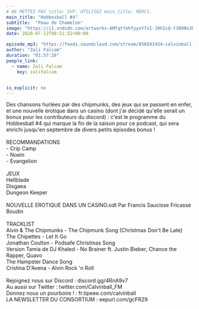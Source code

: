 ```yaml
---
# NE METTEZ PAS title: SVP. UTILISEZ main_title: MERCI.
main_title: "Hobbesball #4"
subtitle:  "Peau de Chamelon"
image: "https://i1.sndcdn.com/artworks-AMfqtfehfyynYfxI-J9hIcQ-t3000x3000.jpg"
date: 2020-07-12T08:51:52+00:00

episode_mp3: "https://feeds.soundcloud.com/stream/856541434-calvinball-radio-hobbesball-4-peau-de-chamelon.mp3"
author: "Zali Falcam"
duration: "01:57:26"
people_link: 
  - name: Zali Falcam
    key: zalifalcam


is_explicit: no
---
```


<PodcastHeader/>

<!-- ECRIRE LA DESCRIPTION DE L'EPISODE SOUS CETTE LIGNE -->
Des chansons hurlées par des chipmunks, des jeux qui se passent en enfer, et une nouvelle érotique dans un casino (dont j'ai décidé qu'elle serait un bonus pour les contributeurs du discord) : c'est le programme du Hobbesball #4 qui marque la fin de la saison pour ce podcast, qui sera enrichi jusqu'en septembre de divers petits épisodes bonus !<br><br>RECOMMANDATIONS<br>- Crip Camp<br>- Noein<br>- Evangelion<br><br>JEUX <br>Hellblade<br>Disgaea<br>Dungeon Keeper<br><br>NOUVELLE EROTIQUE DANS UN CASINO.odt Par Francis Saucisse Fricasse Boudin<br><br>TRACKLIST<br>Alvin &amp; The Chipmunks - The Chipmunk Song (Christmas Don't Be Late)<br>The Chipettes - Let It Go<br>Jonathan Coulton - Podsafe Christmas Song<br>Version Tamia de DJ Khaled - No Brainer ft. Justin Bieber, Chance the Rapper, Quavo<br>The Hampster Dance Song<br>Cristina D'Avena - Alvin Rock 'n Roll<br><br>Rejoignez nous sur Discord : discord.gg/4RnA9v7<br>Au aussi sur Twitter : twitter.com/Calvinball_FM<br>Donnez nous un pourboire ! : fr.tipeee.com/calvinball<br>LA NEWSLETTER DU CONSORTIUM : eepurl.com/gcFR29

